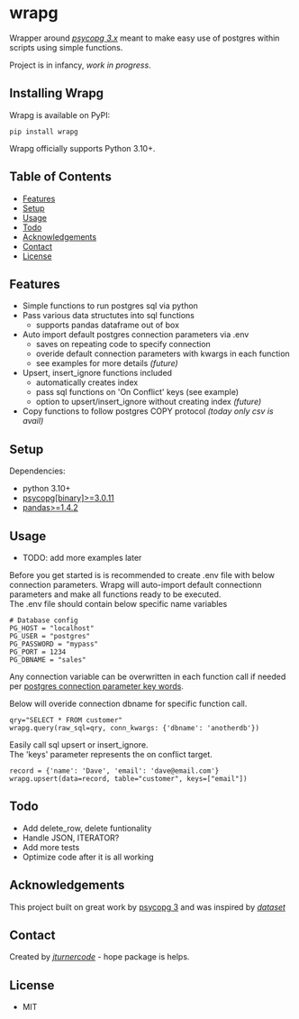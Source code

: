 # wrapg
Wrapper around [_psycopg 3.x_](https://www.psycopg.org/psycopg3/docs/index.html) meant to make easy use of postgres within scripts using simple functions.

Project is in infancy, _work in progress_.


## Installing Wrapg
Wrapg is available on PyPI:
```
pip install wrapg
```
Wrapg officially supports Python 3.10+.


## Table of Contents
* [Features](#features)
* [Setup](#setup)
* [Usage](#usage)
* [Todo](#todo)
* [Acknowledgements](#acknowledgements)
* [Contact](#contact)
* [License](#license)


## Features
- Simple functions to run postgres sql via python
- Pass various data structutes into sql functions
    - supports pandas dataframe out of box
- Auto import default postgres connection parameters via .env
    - saves on repeating code to specify connection
    - overide default connection parameters with kwargs in each function
    - see examples for more details *(future)*
- Upsert, insert_ignore functions included
    - automatically creates index
    - pass sql functions on 'On Conflict' keys (see example)
    - option to upsert/insert_ignore without creating index *(future)*
- Copy functions to follow postgres COPY protocol *(today only csv is avail)*


## Setup
Dependencies:
- python 3.10+
- [psycopg[binary]>=3.0.11](https://www.psycopg.org/psycopg3/docs/index.html)
- [pandas>=1.4.2](https://pandas.pydata.org/docs/index.html)


## Usage
- TODO: add more examples later

Before you get started is is recommended to create .env file with below connection parameters.
Wrapg will auto-import default connectionn parameters and make all functions ready to be executed.  
The .env file should contain below specific name variables
```
# Database config
PG_HOST = "localhost"
PG_USER = "postgres"
PG_PASSWORD = "mypass"
PG_PORT = 1234
PG_DBNAME = "sales"
```

Any connection variable can be overwritten in each function call if needed per [postgres connection parameter key words](https://www.postgresql.org/docs/current/libpq-connect.html#LIBPQ-PARAMKEYWORDS).

Below will overide connection dbname for specific function call.
```
qry="SELECT * FROM customer" 
wrapg.query(raw_sql=qry, conn_kwargs: {'dbname': 'anotherdb'})

```


Easily call sql upsert or insert_ignore.  
The 'keys' parameter represents the on conflict target.
```
record = {'name': 'Dave', 'email': 'dave@email.com'}
wrapg.upsert(data=record, table="customer", keys=["email"])
```


## Todo
- Add delete_row, delete funtionality
- Handle JSON, ITERATOR?
- Add more tests
- Optimize code after it is all working


## Acknowledgements
This project built on great work by [psycopg 3](https://www.psycopg.org/psycopg3/docs/index.html) and was inspired by [_dataset_](https://dataset.readthedocs.io/en/latest/) 


## Contact
Created by [_jturnercode_](https://github.com/jturnercode) - hope package is helps.


## License
- MIT



